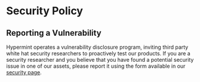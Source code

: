 # Security Policy

## Reporting a Vulnerability

Hypermint operates a vulnerability disclosure program, inviting third party white hat security researchers to proactively test our products. If you are a security researcher and you believe that you have found a potential security issue in one of our assets, please report it using the form available in our [security page](https://moonpay.com/security).


